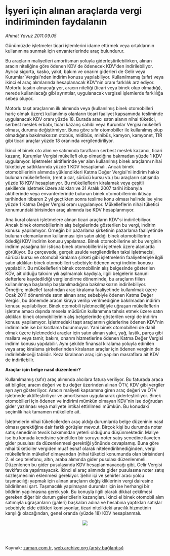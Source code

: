 # İşyeri için alınan araçlarda vergi indiriminden faydalanın

*Ahmet  Yavuz 2011.09.05*

<td class="columnist-detail">
<p>Günümüzde işletmeler ticari işlemlerini idame ettirmek veya ortaklarının kullanımına sunmak için envanterlerinde araç bulundurur.</p>
<p>
<div id="haberMetinDiv">
<p>Bu araçların maliyetleri amortisman yoluyla giderleştirilebilirken, alınan aracın niteliğine göre ödenen KDV de ödenecek KDV'den indirilebiliyor. Ayrıca sigorta, kasko, yakıt, bakım ve onarım giderleri de Gelir veya Kurumlar Vergisi'nden indirim konusu yapılabiliyor. Kullanılmamış (sıfır) veya ikinci el araç alımlarında hesaplanacak KDV'nin oranı farklılık arz ediyor. Motorlu taşıtın alınacağı yer, aracın niteliği (ticari veya binek olup olmadığı), nerede kullanılacağı gibi ayrıntılar, uygulanacak vergisel işlemlerde farklılığa sebep oluyor.
<p> Motorlu taşıt araçlarının ilk alımında veya (kullanılmış binek otomobilleri hariç olmak üzere) kullanılmış olanların ticari faaliyet kapsamında tesliminde uygulanacak KDV oranı yüzde 18. Burada aracı satın alanın nihai tüketici, serbest meslek erbabı, ticari kazanç sahibi veya Kurumlar Vergisi mükellefi olması, durumu değiştirmiyor. Buna göre sıfır otomobiller ile kullanılmış olup olmadığına bakılmaksızın otobüs, midibüs, minibüs, kamyon, kamyonet, TIR gibi ticari araçlar yüzde 18 oranında vergilendiriliyor.
<p> İkinci el binek oto alım ve satımında tarafların serbest meslek kazancı, ticari kazanç, Kurumlar Vergisi mükellefi olup olmadığına bakmadan yüzde 1 KDV uygulanıyor. İşletmeler aktiflerinde yer alan kullanılmış binek araçlarını nihai tüketiciye sattıklarında yüzde 1 KDV hesaplamalı. Ancak binek otomobillerinin alımında yüklendikleri Katma Değer Vergisi'ni indirim hakkı bulunan mükelleflerin, (rent a car, sürücü kursu vb.) bu araçların satışında yüzde 18 KDV hesaplanıyor. Bu mükelleflerin kiralamak veya çeşitli şekillerde işletmek üzere aldıkları ve 31 Aralık 2007 tarihi itibarıyla aktiflerinde veya envanterlerinde bulunan binek otomobillerinin iktisap tarihinden itibaren 2 yıl geçtikten sonra teslime konu olması halinde ise yine yüzde 1 Katma Değer Vergisi oranı uygulanıyor. Mükelleflerin nihai tüketici konumundaki birisinden araç alımında ise KDV hesaplanmıyor.
<p> Ana kural olarak işletmelere alınan ticari araçların KDV'si indirilebiliyor. Ancak binek otomobillerinin alış belgelerinde gösterilen bu vergi, indirim konusu yapılamıyor. Örneğin bir pazarlama şirketinin pazarlama faaliyetinde bulunan elemanlarının kullanması için satın aldığı binek otomobillerine ödediği KDV indirim konusu yapılamaz. Binek otomobillerine ait bu verginin indirim yasağına bir istisna binek otomobillerini işletmek üzere alanlarda görülüyor. Bu çerçevede, gerçek usulde vergilendirilen taksi işletmecisi, sürücü kursu ve otomobil kiralama şirketi gibi işletmelerin faaliyetleriyle ilgili satın aldıkları binek otomobilleri sebebiyle ödenen vergi indirim konusu yapılabilir. Bu mükelleflerin binek otomobilinin alış belgesinde gösterilen KDV, ait olduğu takvim yılı aşılmamak kaydıyla, ilgili belgelerin kanuni defterlere kaydedildiği vergilendirme döneminde, bu araçların fiilen kullanılmaya başlanılıp başlanılmadığına bakılmaksızın indirilebiliyor. Örneğin; mükellef tarafından araç kiralama faaliyetinde kullanılmak üzere Ocak 2011 döneminde satın alınan araç sebebiyle ödenen Katma Değer Vergisi, bu dönemde aracın kiraya verilip verilmediğine bakılmadan indirim konusu yapılabiliyor. Binek otomobili işletmeciliğiyle uğraşan mükelleflerin işletme amacı dışında mesela müdürün kullanımına tahsis etmek üzere satın aldıkları binek otomobillerinin alış belgelerinde gösterilen vergi de indirim konusu yapılamıyor. İşletmedeki taşıt araçlarının giderlerine ödenen KDV'nin indiriminde ise bir kısıtlama bulunmuyor. Yani binek otomobilleri de dahil olmak üzere işletmedeki araçlar için satın alınan yakıt, yağ, lastik, parça gibi mallara veya tamir, bakım, onarım hizmetlerine ödenen Katma Değer Vergisi indirim konusu yapılabilir. Aynı şekilde finansal kiralama yoluyla edinilen veya araç kiralama şirketlerinden kiralanan araçlar için ödenen verginin de indirilebileceği tabiidir. Keza kiralanan araç için yapılan masraflara ait KDV de indirilebilir.
<p><b>Araçlar için belge nasıl düzenlenir?</b>
<p>Kullanılmamış (sıfır) araç alımında alıcılara fatura veriliyor. Bu faturada araca ait bilgiler, aracın değeri ve bu değer üzerinden alınan ÖTV, KDV gibi vergiler ayrı ayrı gösteriliyor. Aracın maliyeti kapsamına giren araç değeri ve ÖTV işletmede aktifleştiriliyor ve amortisman uygulanarak giderleştiriliyor. Binek otomobilleri için ödenen ve indirimi mümkün olmayan KDV'nin ise doğrudan gider yazılması veya maliyete intikal ettirilmesi mümkün. Bu konudaki seçimlik hak tamamen mükellefe ait.
<p> İşletmelerin nihai tüketicilerden araç aldığı durumlarda belge düzeninin nasıl olması gerektiğine dair farklı görüşler mevcut. Birçok kişi bu durumda noter satış senedinin tevsik bakımından yeterli olduğunu düşünmektedir. Maliye ise bu konuda kendisine yöneltilen bir soruyu noter satış senedine ilaveten gider pusulası da düzenlenmesi gerektiği yönünde cevaplamış. Buna göre nihai tüketiciler vergiden muaf esnaf olarak nitelendirilmediğinden, vergi mükellefinin mükellef olmayandan (nihai tüketici konumunda olan birisinden) 2. el cep telefonu, altın, araba alımında gider pusulası düzenlenmeli. Düzenlenen bu gider pusulasında KDV hesaplanmayacağı gibi, Gelir Vergisi tevkifatı da yapılmayacak. İkinci el araç alımında gider pusulasına noter satış sözleşmesinin eklenmesi gerekiyor. Şehir içi ve şehirler arası yolcu taşımacılığı yapmak için alınan araçların değişikliklerinin vergi dairesine bildirilmesi şart. Taşımacılık yapılmayan durumlar için ise herhangi bir bildirim yapılmasına gerek yok. Bu konuyla ilgili olarak dikkat çekilmesi gereken diğer bir durum galericilerin kazançları. İkinci el binek otomobil alım satımıyla uğraşanların (galeri) başkaları adına ve hesabına yaptıkları satışlar sebebiyle elde ettikleri komisyonlar, ticari nitelikteki aracılık hizmetinin karşılığı olacağından, genel oranda (yüzde 18) KDV hesaplanmalı.
<p>
<p><p align="center"><img border="0" src="http://web.archive.org/web/20120103034417im_/http://medya.zaman.com.tr/2011/09/05/vergi-takvimi.jpg"/>
</p></p></p></p></p></p></p></p></p></p></div>
</p>


<p><br>
		 </br></p></td>

Kaynak: [zaman.com.tr](http://zaman.com.tr/yazar.do?yazino=1176396), [web.archive.org (arşiv bağlantısı)](http://web.archive.org/web/20120103034417/http://www.zaman.com.tr:80/yazar.do?yazino=1176396)
